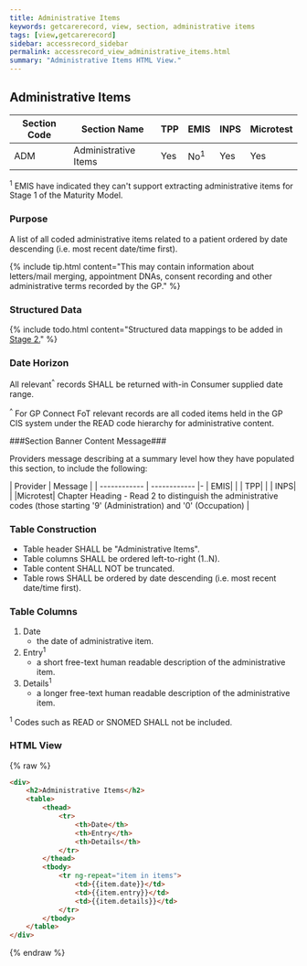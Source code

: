 ```yaml
---
title: Administrative Items
keywords: getcarerecord, view, section, administrative items
tags: [view,getcarerecord]
sidebar: accessrecord_sidebar
permalink: accessrecord_view_administrative_items.html
summary: "Administrative Items HTML View."
---
```


## Administrative Items ##

| Section Code | Section Name | TPP | EMIS | INPS | Microtest |
| ------------ | ------------ |-----|------|------|-----------|
| ADM | Administrative Items | Yes | No<sup>1</sup> | Yes | Yes |

<sup>1</sup> EMIS have indicated they can't support extracting administrative items for Stage 1 of the Maturity Model.

### Purpose ###

A list of all coded administrative items related to a patient ordered by date descending (i.e. most recent date/time first).

{% include tip.html content="This may contain information about letters/mail merging, appointment DNAs, consent recording and other administrative terms recorded by the GP." %}

### Structured Data ###

{% include todo.html content="Structured data mappings to be added in [Stage 2.](designprinciples_maturity_model.html)" %}

### Date Horizon ###

All relevant<sup>^</sup> records SHALL be returned with-in Consumer supplied date range.

<sup>^</sup> For GP Connect FoT relevant records are all coded items held in the GP CIS system under the READ code hierarchy for administrative content.


###Section Banner Content Message###

Providers message describing at a summary level how they have populated this section, to include the following:

| Provider | Message |
| ------------ | ------------ |-
| EMIS|  |
| TPP|   |
| INPS|  |
|Microtest| Chapter Heading - Read 2 to distinguish the administrative codes (those starting '9' (Administration) and '0' (Occupation)   |


### Table Construction ###

- Table header SHALL be "Administrative Items".
- Table columns SHALL be ordered left-to-right (1..N).
- Table content SHALL NOT be truncated.
- Table rows SHALL be ordered by date descending (i.e. most recent date/time first).

### Table Columns ###

1. Date
	- the date of administrative item.
2. Entry<sup>1</sup>
	- a short free-text human readable description of the administrative item. 
3. Details<sup>1</sup>
	- a longer free-text human readable description of the administrative item.  

<sup>1</sup> Codes such as READ or SNOMED SHALL not be included.

### HTML View ###

{% raw %}
```html
<div>
	<h2>Administrative Items</h2>
	<table>
		<thead>
			<tr>
				<th>Date</th>
				<th>Entry</th>
				<th>Details</th>
			</tr>
		</thead>
		<tbody>
			<tr ng-repeat="item in items">
				<td>{{item.date}}</td>
				<td>{{item.entry}}</td>
				<td>{{item.details}}</td>
			</tr>
		</tbody>
	</table>
</div>
```
{% endraw %}
